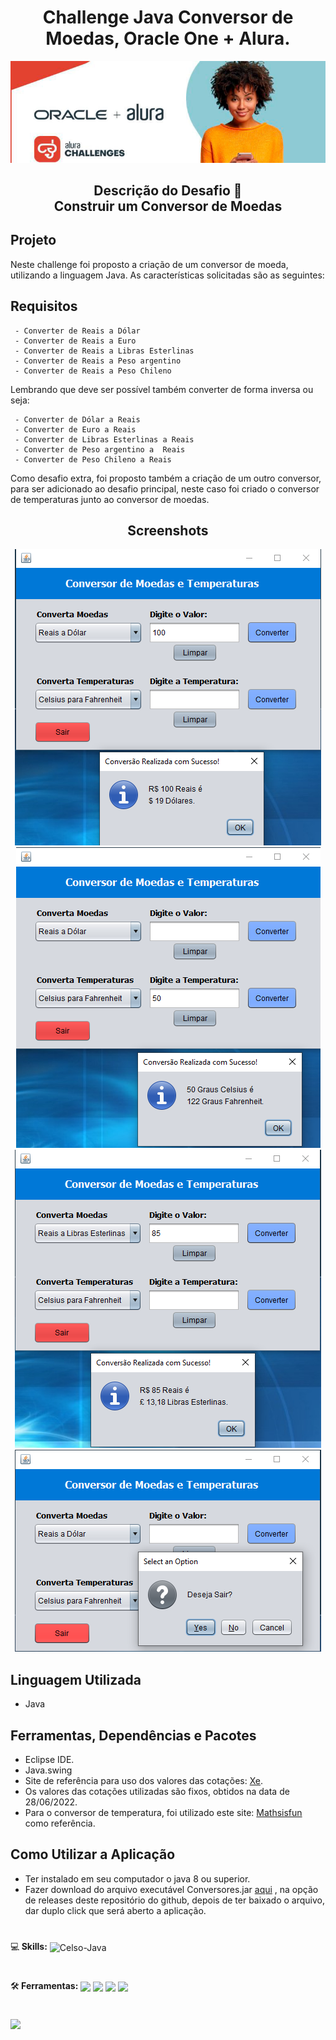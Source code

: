 <h1 align ="center">Challenge Java Conversor de Moedas, Oracle One + Alura.</h1>


<div align ="center">
 <img  src="https://github.com/Celsohsl/Challenge-Front-end-Portfolio/blob/main/assets/images/readme-img/banner-topo.jpg" />
</div> 

<h2 align ="center">Descrição do Desafio 📜<br>
Construir um Conversor de Moedas</h2>

<h2>Projeto</h2>
Neste challenge foi proposto a criação de um conversor de moeda, utilizando a linguagem Java. As características solicitadas são as seguintes:

<h2>Requisitos</h2>

     - Converter de Reais a Dólar
     - Converter de Reais a Euro
     - Converter de Reais a Libras Esterlinas
     - Converter de Reais a Peso argentino
     - Converter de Reais a Peso Chileno
Lembrando que deve ser possível também converter de forma inversa ou seja:

     - Converter de Dólar a Reais
     - Converter de Euro a Reais
     - Converter de Libras Esterlinas a Reais
     - Converter de Peso argentino a  Reais
     - Converter de Peso Chileno a Reais
 Como desafio extra, foi proposto também a criação de um outro conversor, para ser adicionado ao desafio principal, neste caso foi criado o conversor de temperaturas junto ao conversor de moedas.
 
<h2 align ="center">Screenshots</h2>

<div align ="center">
 <img src="https://github.com/Celsohsl/Challenge-Java-Conversor/blob/main/readme_image/conversorMoeda.png" /> <img src="https://github.com/Celsohsl/Challenge-Java-Conversor/blob/main/readme_image/conversorTemperatura.png" />
</div>

<div align ="center">
 <img src="https://github.com/Celsohsl/Challenge-Java-Conversor/blob/main/readme_image/conversorMoeda1.png" /> <img src="https://github.com/Celsohsl/Challenge-Java-Conversor/blob/main/readme_image/sair.png" />
</div>


<h2>Linguagem Utilizada</h2>

- Java

<h2>Ferramentas, Dependências e Pacotes</h2>

- Eclipse IDE.
- Java.swing
- Site de referência para uso dos valores das cotações: [Xe](https://www.xe.com/pt/currencyconverter/).
- Os valores das cotações utilizadas são fixos, obtidos na data de 28/06/2022.
- Para o conversor de temperatura, foi utilizado este site: [Mathsisfun](https://www.mathsisfun.com/temperature-conversion.html) como referência.

<h2>Como Utilizar a Aplicação</h2>

- Ter instalado em seu computador o java 8 ou superior.
- Fazer download do arquivo executável Conversores.jar [aqui](https://github.com/Celsohsl/Challenge-Java-Conversor/releases/tag/v1.0.0) , na opção de releases deste repositório do github, depois de ter baixado o arquivo, dar duplo click que será aberto a aplicação. 

#

<p align="left">
  💻<strong> Skills:</strong>  
 <img align="center" alt="Celso-Java" src="https://img.shields.io/badge/Java-ED8B00?style=for-the-badge&logo=java&logoColor=white">
</p>

#

<p align="left">
  🛠<strong> Ferramentas:</strong>
 <img align="center" src="https://img.shields.io/badge/-Eclipse-333333?style=flat&logo=eclipse-ide&logoColor=blue">
 <img align="center" src="https://img.shields.io/badge/Trello-%23026AA7.svg?style=for-the-badge&logo=Trello&logoColor=white">
 <img align="center" src="https://img.shields.io/badge/git-%23F05033.svg?style=for-the-badge&logo=git&logoColor=white">
 <img align="center" src="https://img.shields.io/badge/github-%23121011.svg?style=for-the-badge&logo=github&logoColor=white">
</p>

#
<p align="left">
  <a href="https://www.linkedin.com/in/celso-henrique-da-silva-lacerda-front-end/" target="_blank"><img src="https://img.shields.io/badge/-LinkedIn-%230077B5?style=for-the-badge&logo=linkedin&logoColor=white" target="_blank"></a> 
</p>

